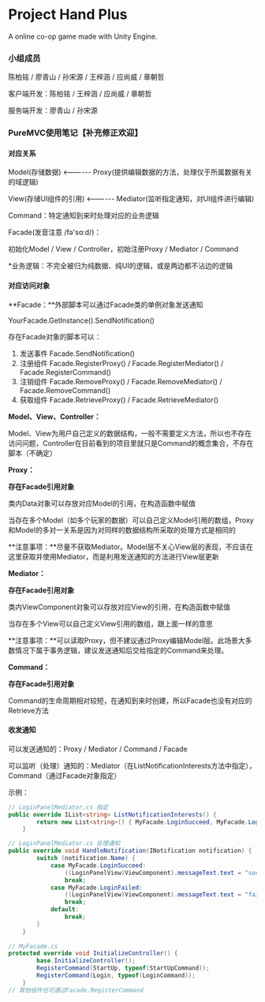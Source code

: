 ﻿# Project Hand Plus
A online co-op game made with Unity Engine.



### 小组成员

陈柏铭 / 廖青山 / 孙宋源 / 王梓涵 / 应尚威 / 章朝哲

客户端开发：陈柏铭 / 王梓涵 / 应尚威 / 章朝哲

服务端开发：廖青山 / 孙宋源



### PureMVC使用笔记【补充修正欢迎】

#### **对应关系**

Model(存储数据)   <------   Proxy(提供编辑数据的方法，处理仅于所属数据有关的域逻辑) 

View(存储UI组件的引用)   <------   Mediator(监听指定通知，对UI组件进行编辑)

Command：特定通知到来时处理对应的业务逻辑

Facade(发音注意 /fə'sɑ:d/)：

初始化Model / View / Controller，初始注册Proxy / Mediator / Command

*业务逻辑：不完全被归为纯数据、纯UI的逻辑，或是两边都不沾边的逻辑



#### 对应访问对象

**Facade：**外部脚本可以通过Facade类的单例对象发送通知

YourFacade.GetInstance().SendNotification()

存在Facade对象的脚本可以：

1. 发送事件 Facade.SendNotification()
2. 注册组件 Facade.RegisterProxy() / Facade.RegisterMediator() / Facade.RegisterCommand()
3. 注销组件 Facade.RemoveProxy() / Facade.RemoveMediator()  / Facade.RemoveCommand()
4. 获取组件 Facade.RetrieveProxy() / Facade.RetrieveMediator()



**Model、View、Controller：**

Model、View为用户自己定义的数据结构，一般不需要定义方法，所以也不存在访问问题，Controller在目前看到的项目里就只是Command的概念集合，不存在脚本（不确定）



**Proxy：**

**存在Facade引用对象**

类内Data对象可以存放对应Model的引用，在构造函数中赋值

当存在多个Model（如多个玩家的数据）可以自己定义Model引用的数组，Proxy和Model的多对一关系是因为对同样的数据结构所采取的处理方式是相同的

**注意事项：**尽量不获取Mediator。Model层不关心View层的表现，不应该在这里获取并使用Mediator，而是利用发送通知的方法进行View层更新



**Mediator：**

**存在Facade引用对象**

类内ViewComponent对象可以存放对应View的引用，在构造函数中赋值

当存在多个View可以自己定义View引用的数组，跟上面一样的意思

**注意事项：**可以读取Proxy，但不建议通过Proxy编辑Model层。此场景大多数情况下属于事务逻辑，建议发送通知后交给指定的Command来处理。



**Command：**

**存在Facade引用对象**

Command的生命周期相对较短，在通知到来时创建，所以Facade也没有对应的Retrieve方法



#### 收发通知

可以发送通知的：Proxy / Mediator / Command / Facade

可以监听（处理）通知的：Mediator（在ListNotificationInterests方法中指定），Command（通过Facade对象指定）

示例：

```c#
// LoginPanelMediator.cs 指定
public override IList<string> ListNotificationInterests() {
        return new List<string>() { MyFacade.LoginSucceed, MyFacade.LoginFailed};
    }

// LoginPanelMediator.cs 处理通知
public override void HandleNotification(INotification notification) {
        switch (notification.Name) {
            case MyFacade.LoginSucceed:
                ((LoginPanelView)ViewComponent).messageText.text = "succeed";
                break;
            case MyFacade.LoginFailed:
                ((LoginPanelView)ViewComponent).messageText.text = "failed";
                break;
            default:
                break;
        }
    }
    
// MyFacade.cs
protected override void InitializeController() {
        base.InitializeController();
        RegisterCommand(StartUp, typeof(StartUpCommand));
        RegisterCommand(Login, typeof(LoginCommand));
    }
// 其他组件也可通过Facade.RegisterCommand
```


